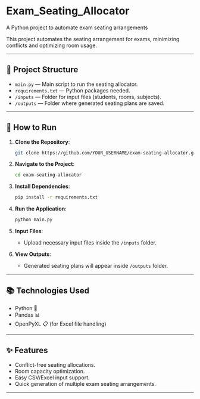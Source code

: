 # Exam_Seating_Allocator
A Python project to automate exam seating arrangements

This project automates the seating arrangement for exams, minimizing conflicts and optimizing room usage.

---

## 📂 Project Structure

- `main.py` — Main script to run the seating allocator.
- `requirements.txt` — Python packages needed.
- `/inputs` — Folder for input files (students, rooms, subjects).
- `/outputs` — Folder where generated seating plans are saved.

---

## 🚀 How to Run

1. **Clone the Repository**:
   ```bash
   git clone https://github.com/YOUR_USERNAME/exam-seating-allocator.git

2. **Navigate to the Project**:
   ```bash
   cd exam-seating-allocator
   ```

3. **Install Dependencies**:
   ```bash
   pip install -r requirements.txt
   ```

4. **Run the Application**:
   ```bash
   python main.py
   ```

5. **Input Files**:
   - Upload necessary input files inside the `/inputs` folder.

6. **View Outputs**:
   - Generated seating plans will appear inside `/outputs` folder.

---

## 📚 Technologies Used

- Python 🐍
- Pandas 📊
- OpenPyXL 📋 (for Excel file handling)

---

## ✨ Features

- Conflict-free seating allocations.
- Room capacity optimization.
- Easy CSV/Excel input support.
- Quick generation of multiple exam seating arrangements.

---



